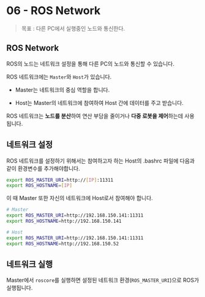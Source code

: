 # 06 - ROS Network

> 목표 : 다른 PC에서 실행중인 노드와 통신한다.

## ROS Network

ROS의 노드는 네트워크 설정을 통해 다른 PC의 노드와 통신할 수 있습니다.

ROS 네트워크에는 `Master`와 `Host`가 있습니다.

* Master는 네트워크의 중심 역할을 합니다.

* Host는 Master의 네트워크에 참여하여 Host 간에 데이터를 주고 받습니다.

ROS 네트워크는 **노드를 분산**하여 연산 부담을 줄이거나 **다중 로봇을 제어**하는데 사용됩니다.

## 네트워크 설정

ROS 네트워크를 설정하기 위해서는 참여하고자 하는 Host의 .bashrc 파일에 다음과 같이 환경변수를 추가해야합니다.

```bash
export ROS_MASTER_URI=http://[IP]:11311
export ROS_HOSTNAME=[IP]
```

이 때 Master 또한 자신의 네트워크에 Host로서 참여해야 합니다.

```bash
# Master
export ROS_MASTER_URI=http://192.168.150.141:11311
export ROS_HOSTNAME=http://192.168.150.141
```

```bash
# Host
export ROS_MASTER_URI=http://192.168.150.141:11311
export ROS_HOSTNAME=http://192.168.150.52
```

## 네트워크 실행

Master에서 `roscore`를 실행하면 설정된 네트워크 환경(`ROS_MASTER_URI`)으로 ROS가 실행됩니다.